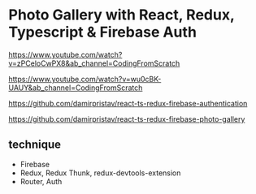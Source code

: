 # Photo Gallery with React, Redux, Typescript & Firebase Auth
https://www.youtube.com/watch?v=zPCeloCwPX8&ab_channel=CodingFromScratch

https://www.youtube.com/watch?v=wu0cBK-UAUY&ab_channel=CodingFromScratch

https://github.com/damirpristav/react-ts-redux-firebase-authentication

https://github.com/damirpristav/react-ts-redux-firebase-photo-gallery


## technique
- Firebase
- Redux, Redux Thunk, redux-devtools-extension
- Router, Auth

